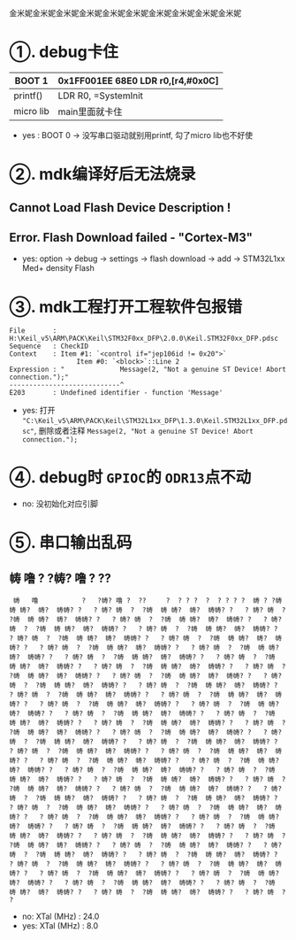 金米妮金米妮金米妮金米妮金米妮金米妮金米妮金米妮金米妮金米妮
# ①. debug卡住

| BOOT 1    | 0x1FF001EE 68E0      LDR      r0,[r4,#0x0C] |
| --------- | ------------------------------------------- |
| printf()  | LDR     R0, =SystemInit                     |
| micro lib | main里面就卡住                              |

* yes :  BOOT 0 -> 没写串口驱动就别用printf, 勾了micro lib也不好使

# ②. mdk编译好后无法烧录

## Cannot Load Flash Device Description !

## Error. Flash Download failed - "Cortex-M3"

* yes: option -> debug -> settings -> flash download -> add -> STM32L1xx Med+ density Flash

# ③. mdk工程打开工程软件包报错

```
File       : H:\Keil_v5\ARM\PACK\Keil\STM32F0xx_DFP\2.0.0\Keil.STM32F0xx_DFP.pdsc
Sequence   : CheckID
Context    : Item #1: `<control if="jep106id != 0x20">`
                 Item #0: `<block>`::Line 2
Expression : "              Message(2, "Not a genuine ST Device! Abort connection.");"
----------------------------^
E203       : Undefined identifier - function 'Message'
```

* yes: 打开 `"C:\Keil_v5\ARM\PACK\Keil\STM32L1xx_DFP\1.3.0\Keil.STM32L1xx_DFP.pdsc"`, 删除或者注释 `Message(2, "Not a genuine ST Device! Abort connection.");`

# ④. debug时 `GPIOC`的 `ODR13`点不动

* no: 没初始化对应引脚

# ⑤. 串口输出乱码

## 帱   噜           ?   ?帱? 噜 ?  ??

```
 帱   噜           ?   ?帱? 噜 ?  ??     ?  ? ? ?  ?  ? ? ? ?  帱 ? ?帱  帱 帱?  帱?  帱帱? ?   ? 帱? 帱  ?  ?帱  帱 帱?  帱?  帱帱? ?   ? 帱? 帱  ?  ?帱  帱 帱?  帱?  帱帱? ?   ? 帱? 帱  ?  ?帱  帱 帱?  帱?  帱帱? ?   ? 帱? 帱  ?  ?帱  帱 帱?  帱?  帱帱? ?   ? 帱? 帱  ?  ?帱  帱 帱?  帱?  帱帱? ?   ? 帱? 帱  ?  ?帱  帱 帱?  帱?  帱帱? ?   ? 帱? 帱  ?  ?帱  帱 帱?  帱?  帱帱? ?   ? 帱? 帱  ?  ?帱  帱 帱?  帱?  帱帱? ?   ? 帱? 帱  ?  ?帱  帱 帱?  帱?  帱帱? ?   ? 帱? 帱  ?  ?帱  帱 帱?  帱?  帱帱? ?   ? 帱? 帱  ?  ?帱  帱 帱?  帱?  帱帱? ?   ? 帱? 帱  ?  ?帱  帱 帱?  帱?  帱帱? ?   ? 帱? 帱  ?  ?帱  帱 帱?  帱?  帱帱? ?   ? 帱? 帱  ?  ?帱  帱 帱?  帱?  帱帱? ?   ? 帱? 帱  ?  ?帱  帱 帱?  帱?  帱帱? ?   ? 帱? 帱  ?  ?帱  帱 帱?  帱?  帱帱? ?   ? 帱? 帱  ?  ?帱  帱 帱?  帱?  帱帱? ?   ? 帱? 帱  ?  ?帱  帱 帱?  帱?  帱帱? ?   ? 帱? 帱  ?  ?帱  帱 帱?  帱?  帱帱? ?   ? 帱? 帱  ?  ?帱  帱 帱?  帱?  帱帱? ?   ? 帱? 帱  ?  ?帱  帱 帱?  帱?  帱帱? ?   ? 帱? 帱  ?  ?帱  帱 帱?  帱?  帱帱? ?   ? 帱? 帱  ?  ?帱  帱 帱?  帱?  帱帱? ?   ? 帱? 帱  ?  ?帱  帱 帱?  帱?  帱帱? ?   ? 帱? 帱  ?  ?帱  帱 帱?  帱?  帱帱? ?   ? 帱? 帱  ?  ?帱  帱 帱?  帱?  帱帱? ?   ? 帱? 帱  ?  ?帱  帱 帱?  帱?  帱帱? ?   ? 帱? 帱  ?  ?帱  帱 帱?  帱?  帱帱? ?   ? 帱? 帱  ?  ?帱  帱 帱?  帱?  帱帱? ?   ? 帱? 帱  ?  ?帱  帱 帱?  帱?  帱帱? ?   ? 帱? 帱  ?  ?帱  帱 帱?  帱?  帱帱? ?   ? 帱? 帱  ?  ?帱  帱 帱?  帱?  帱帱? ?   ? 帱? 帱  ?  ?帱  帱 帱?  帱?  帱帱? ?   ? 帱? 帱  ?  ?帱  帱 帱?  帱?  帱帱? ?   ? 帱? 帱  ?  ?帱  帱 帱?  帱?  帱帱? ?   ? 帱? 帱  ?  ?帱  帱 帱?  帱?  帱帱? ?   ? 帱? 帱  ?  ?帱  帱 帱?  帱?  帱帱? ?   ? 帱? 帱  ?  ?帱  帱 帱?  帱?  帱帱? ?   ? 帱? 帱  ?  ?帱  帱 帱?  帱?  帱帱? ?   ? 帱? 帱  ?  ?帱  帱 帱?  帱?  帱帱? ?   ? 帱? 帱  ?  ?帱  帱 帱?  帱?  帱帱? ?   ? 帱? 帱  ?  ?帱  帱 帱?  帱?  帱帱? ?   ? 帱? 帱  ?  ?帱  帱 帱?  帱?  帱帱? ?   ? 帱? 帱  ?  ?帱  帱 帱?  帱?  帱帱? ?   ? 帱? 帱  ?  ?帱  帱 帱?  帱?  帱帱? ?   ? 帱? 帱  ?  ?帱  帱 帱?  帱?  帱帱? ?   ? 帱? 帱  ?  ?帱  帱 帱?  帱?  帱帱? ?   ? 帱? 帱  ?  ?帱  帱 帱?  帱?  帱帱? ?   ? 帱? 帱  ?  ?帱  帱 帱?  帱?  帱帱? ?   ? 帱? 帱  ?  ?帱  帱 帱?  帱?  帱帱? ?   ? 帱? 帱  ?  ?帱  帱 帱?  帱?  帱帱? ?   ? 帱? 帱  ?  ?帱  帱 帱?  帱?  帱帱? ?   ? 帱? 帱  ?  ?帱  帱 帱?  帱?  帱帱? ?   ? 帱? 帱  ?  ?帱  帱 帱?  帱?  帱帱? ?   ? 帱? 帱  ?  ?帱  帱 帱?  帱?  帱帱? ?   ? 帱? 帱  ?  ?帱  帱 帱?  帱?  帱帱? ?   ? 帱? 帱  ?  ?
```

* no: XTal (MHz) : 24.0
* yes: XTal (MHz) : 8.0

